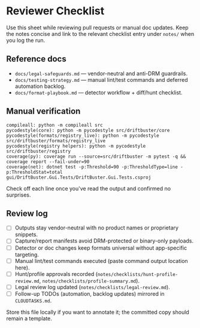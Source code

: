 # Reviewer Checklist

Use this sheet while reviewing pull requests or manual doc updates. Keep the
notes concise and link to the relevant checklist entry under `notes/` when you
log the run.

## Reference docs

- `docs/legal-safeguards.md` — vendor-neutral and anti-DRM guardrails.
- `docs/testing-strategy.md` — manual lint/test commands and deferred
  automation backlog.
- `docs/format-playbook.md` — detector workflow + diff/hunt checklist.

## Manual verification

```text
compileall: python -m compileall src
pycodestyle(core): python -m pycodestyle src/driftbuster/core
pycodestyle(formats/registry_live): python -m pycodestyle src/driftbuster/formats/registry_live
pycodestyle(registry helpers): python -m pycodestyle src/driftbuster/registry
coverage(py): coverage run --source=src/driftbuster -m pytest -q && coverage report --fail-under=90
coverage(net): dotnet test -p:Threshold=90 -p:ThresholdType=line -p:ThresholdStat=total gui/DriftBuster.Gui.Tests/DriftBuster.Gui.Tests.csproj
```

Check off each line once you've read the output and confirmed no surprises.

## Review log

- [ ] Outputs stay vendor-neutral with no product names or proprietary snippets.
- [ ] Capture/report manifests avoid DRM-protected or binary-only payloads.
- [ ] Detector or doc changes keep formats universal without app-specific targeting.
- [ ] Manual lint/test commands executed (paste command output location here).
- [ ] Hunt/profile approvals recorded (`notes/checklists/hunt-profile-review.md`,
      `notes/checklists/profile-summary.md`).
- [ ] Legal review log updated (`notes/checklists/legal-review.md`).
- [ ] Follow-up TODOs (automation, backlog updates) mirrored in `CLOUDTASKS.md`.

Store this file locally if you want to annotate it; the committed copy should
remain a template.
